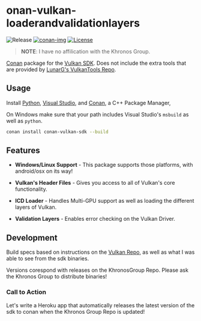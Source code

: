 # onan-vulkan-loaderandvalidationlayers

![Release][release-img] [![conan-img]][conan-url] [![License][license-img]][license-url]

> **NOTE**: I have no affilication with the Khronos Group. 

[Conan](https://conan.io) package for the [Vulkan SDK](https://github.com/KhronosGroup/Vulkan-LoaderAndValidationLayers.git). Does not include the extra tools that are provided by [LunarG's VulkanTools Repo](https://github.com/LunarG/VulkanTools).


## Usage

Install [Python](https://www.python.org/downloads/), [Visual Studio](https://www.visualstudio.com/en-us/visual-studio-homepage-vs.aspx), and [Conan](https://www.conan.io/), a C++ Package Manager, 

On Windows make sure that your path includes Visual Studio's `msbuild` as well as `python`.

```bash
conan install conan-vulkan-sdk --build
```

## Features

- **Windows/Linux Support** - This package supports those platforms, with android/osx on its way!

- **Vulkan's Header Files** - Gives you access to all of Vulkan's core functionality.

- **ICD Loader** - Handles Multi-GPU support as well as loading the different layers of Vulkan.

- **Validation Layers** - Enables error checking on the Vulkan Driver.

## Development

Build specs based on instructions on the [Vulkan Repo](https://github.com/KhronosGroup/Vulkan-LoaderAndValidationLayers/blob/master/BUILD.md), as well as what I was able to see from the sdk binaries. 

Versions corespond with releases on the KhronosGroup Repo. Please ask the Khronos Group to distribute binaries! 

### Call to Action

Let's write a Heroku app that automatically releases the latest version of the sdk to conan when the Khronos Group Repo is updated! 

[release-img]: https://img.shields.io/badge/release-1.0.21.0-B46BD6.svg?style=flat-square
[conan-img]: https://img.shields.io/badge/conan.io-1.0.21.0-green.svg?style=flat-square
[conan-url]: https://www.conan.io/source/vulkan-sdk/1.0.21.0/alaingalvan/testing
[license-img]: http://img.shields.io/:license-apache-blue.svg?style=flat-square
[license-url]: http://www.apache.org/licenses/LICENSE-2.0
